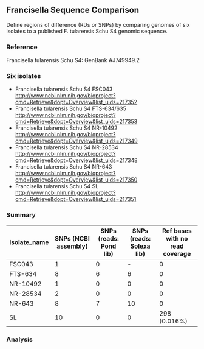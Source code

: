 ## Francisella Sequence Comparison

Define regions of difference (RDs or SNPs) by comparing genomes of six
isolates to a published F. tularensis Schu S4 genomic sequence.

### Reference

Francisella tularensis Schu S4: GenBank AJ749949.2

### Six isolates

* Francisella tularensis Schu S4 FSC043
  http://www.ncbi.nlm.nih.gov/bioproject?cmd=Retrieve&dopt=Overview&list_uids=217352
* Francisella tularensis Schu S4 FTS-634/635
  http://www.ncbi.nlm.nih.gov/bioproject?cmd=Retrieve&dopt=Overview&list_uids=217353
* Francisella tularensis Schu S4 NR-10492
  http://www.ncbi.nlm.nih.gov/bioproject?cmd=Retrieve&dopt=Overview&list_uids=217349
* Francisella tularensis Schu S4 NR-28534
  http://www.ncbi.nlm.nih.gov/bioproject?cmd=Retrieve&dopt=Overview&list_uids=217348
* Francisella tularensis Schu S4 NR-643
  http://www.ncbi.nlm.nih.gov/bioproject?cmd=Retrieve&dopt=Overview&list_uids=217350
* Francisella tularensis Schu S4 SL
  http://www.ncbi.nlm.nih.gov/bioproject?cmd=Retrieve&dopt=Overview&list_uids=217351

### Summary

Isolate_name | SNPs (NCBI assembly) |SNPs (reads: Pond lib) |  SNPs (reads: Solexa lib) | Ref bases with no read coverage |
--- | --- | --- | --- | --- |
FSC043   |  1 | 0 |  - | 0 |
FTS-634  |  8 | 6 |  6 | 0 |
NR-10492 |  1 | 0 |  0 | 0 |
NR-28534 |  2 | 0 |  0 | 0 |
NR-643   |  8 | 7 | 10 | 0 |
SL       | 10 | 0 |  0 | 298 (0.016%) |

### Analysis


